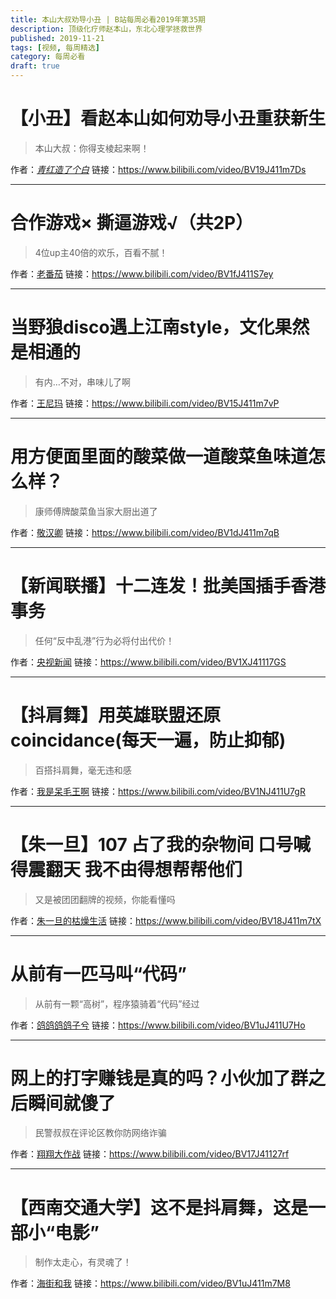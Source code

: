 ```yaml
---
title: 本山大叔劝导小丑 | B站每周必看2019年第35期
description: 顶级化疗师赵本山，东北心理学拯救世界
published: 2019-11-21
tags: [视频, 每周精选]
category: 每周必看
draft: true
---
```


# 【小丑】看赵本山如何劝导小丑重获新生
> 本山大叔：你得支棱起来啊！

作者：[_青红造了个白_](https://space.bilibili.com/21778075)
链接：https://www.bilibili.com/video/BV19J411m7Ds

---

# 合作游戏× 撕逼游戏√（共2P）
> 4位up主40倍的欢乐，百看不腻！

作者：[老番茄](https://space.bilibili.com/546195)
链接：https://www.bilibili.com/video/BV1fJ411S7ey

---

# 当野狼disco遇上江南style，文化果然是相通的
> 有内…不对，串味儿了啊

作者：[王尼玛](https://space.bilibili.com/21031789)
链接：https://www.bilibili.com/video/BV15J411m7vP

---

# 用方便面里面的酸菜做一道酸菜鱼味道怎么样？
> 康师傅牌酸菜鱼当家大厨出道了

作者：[敬汉卿](https://space.bilibili.com/9824766)
链接：https://www.bilibili.com/video/BV1dJ411m7qB

---

# 【新闻联播】十二连发！批美国插手香港事务
> 任何“反中乱港”行为必将付出代价！

作者：[央视新闻](https://space.bilibili.com/456664753)
链接：https://www.bilibili.com/video/BV1XJ41117GS

---

# 【抖肩舞】用英雄联盟还原coincidance(每天一遍，防止抑郁)
> 百搭抖肩舞，毫无违和感

作者：[我是呆毛王啊](https://space.bilibili.com/7131908)
链接：https://www.bilibili.com/video/BV1NJ411U7gR

---

# 【朱一旦】107 占了我的杂物间 口号喊得震翻天  我不由得想帮帮他们
> 又是被团团翻牌的视频，你能看懂吗

作者：[朱一旦的枯燥生活](https://space.bilibili.com/437316738)
链接：https://www.bilibili.com/video/BV18J411m7tX

---

# 从前有一匹马叫“代码”
> 从前有一颗“高树”，程序猿骑着“代码”经过

作者：[鸽鸽鸽鸽子兮](https://space.bilibili.com/171457238)
链接：https://www.bilibili.com/video/BV1uJ411U7Ho

---

# 网上的打字赚钱是真的吗？小伙加了群之后瞬间就傻了
> 民警叔叔在评论区教你防网络诈骗

作者：[翔翔大作战](https://space.bilibili.com/196356191)
链接：https://www.bilibili.com/video/BV17J41127rf

---

# 【西南交通大学】这不是抖肩舞，这是一部小“电影”
> 制作太走心，有灵魂了！

作者：[海街和我](https://space.bilibili.com/34482467)
链接：https://www.bilibili.com/video/BV1uJ411m7M8

